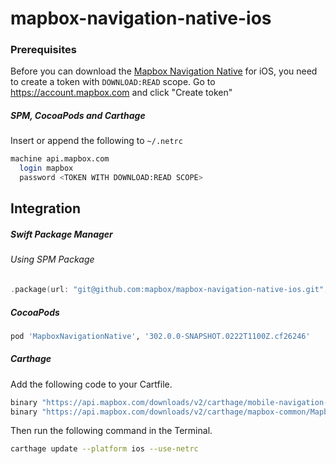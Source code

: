 # mapbox-navigation-native-ios

### Prerequisites

Before you can download the [Mapbox Navigation Native](https://github.com/mapbox/mapbox-navigation-native) for iOS, you need to create a token with `DOWNLOAD:READ` scope.
Go to https://account.mapbox.com and click "Create token"

##### SPM, CocoaPods and Carthage
Insert or append the following to `~/.netrc`

```bash
machine api.mapbox.com
  login mapbox
  password <TOKEN WITH DOWNLOAD:READ SCOPE>
```

## Integration

##### Swift Package Manager

###### Using SPM Package

```swift
.package(url: "git@github.com:mapbox/mapbox-navigation-native-ios.git", from: "302.0.0-SNAPSHOT.0222T1100Z.cf26246"),
```

##### CocoaPods

```ruby
pod 'MapboxNavigationNative', '302.0.0-SNAPSHOT.0222T1100Z.cf26246'
```

##### Carthage

Add the following code to your Cartfile.

```bash
binary "https://api.mapbox.com/downloads/v2/carthage/mobile-navigation-native/MapboxNavigationNative.json" == 302.0.0-SNAPSHOT.0222T1100Z.cf26246
binary "https://api.mapbox.com/downloads/v2/carthage/mapbox-common/MapboxCommon-ios.json" == 24.2.0-rc.2
```

Then run the following command in the Terminal.
```bash
carthage update --platform ios --use-netrc
```
